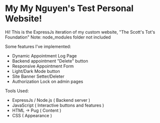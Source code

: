 ﻿# My My Nguyen's Test Personal Website!

 Hi! This is the ExpressJs iteration of my custom website, "The Scott's Tot's Foundation"
 Note: node_modules folder not included

Some features I've implemented:
- Dynamic Appointment Log Page
- Backend appointment "Delete" button
- Responsive Appointment Form
- Light/Dark Mode button
- Site Banner Setter/Deleter
- Authorization Lock on admin pages

Tools Used:
- ExpressJs / Node.js ( Backend server )
- JavaScript ( Interactive buttons and features )
- HTML -> Pug ( Content )
- CSS ( Appearance )
